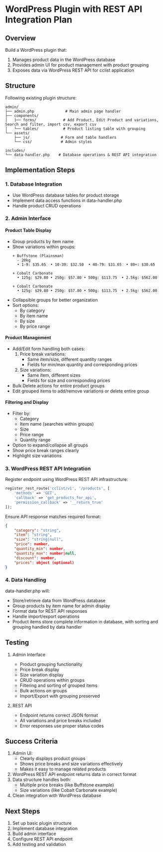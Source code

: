 # WordPress Plugin with REST API Integration Plan

## Overview
Build a WordPress plugin that:
1. Manages product data in the WordPress database
2. Provides admin UI for product management with product grouping
3. Exposes data via WordPress REST API for cclist application

## Structure
Following existing plugin structure:
```
admin/
├── admin.php              # Main admin page handler
├── components/
│   ├── forms/            # Add Product, Edit Product and variations, Search and filter, import csv, export csv
│   └── tables/           # Product listing table with grouping
└── assets/
    ├── js/              # Form and table handlers
    └── css/             # Admin styles

includes/
└── data-handler.php    # Database operations & REST API integration
```

## Implementation Steps

### 1. Database Integration
- Use WordPress database tables for product storage
- Implement data access functions in data-handler.php
- Handle product CRUD operations

### 2. Admin Interface

#### Product Table Display
- Group products by item name
- Show variations within groups:
  ```
  + Buffstone (Plainsman) 
    - 20kg
    • 1-9: $35.65  • 10-39: $32.50  • 40-79: $31.65  • 80+: $30.65

  + Cobalt Carbonate
    • 125g: $29.80 • 250g: $57.80 • 500g: $113.75  • 2.5kg: $562.00

  + Cobalt Carbonate
    • 125g: $29.80 • 250g: $57.80 • 500g: $113.75  • 2.5kg: $562.00
  ```
- Collapsible groups for better organization
- Sort options:
  - By category
  - By item name
  - By size
  - By price range

#### Product Management
- Add/Edit form handling both cases:
  1. Price break variations:
     - Same item/size, different quantity ranges
     - Fields for min/max quantity and corresponding prices
  2. Size variations:
     - Same item, different sizes
     - Fields for size and corresponding prices
- Bulk Delete actions for entire product groups
- Edit grouped items to add/remove variations or delete entire group

#### Filtering and Display
- Filter by:
  - Category
  - Item name (searches within groups)
  - Size
  - Price range
  - Quantity range
- Option to expand/collapse all groups
- Show price break ranges clearly
- Highlight size variations

### 3. WordPress REST API Integration
Register endpoint using WordPress REST API infrastructure:
```php
register_rest_route('cclist/v1', '/products', [
    'methods' => 'GET',
    'callback' => 'get_products_for_api',
    'permission_callback' => '__return_true'
]);
```

Ensure API response matches required format:
```json
{
    "category": "string",
    "item": "string",
    "size": "string|null",
    "price": number,
    "quantity_min": number,
    "quantity_max": number|null,
    "discount": number,
    "prices": object (optional)
}
```

### 4. Data Handling
data-handler.php will:
- Store/retrieve data from WordPress database
- Group products by item name for admin display
- Format data for REST API responses
- Handle import/export operations
- Product items store complete information in database, with sorting and grouping handled by data handler

## Testing
1. Admin Interface
   - Product grouping functionality
   - Price break display
   - Size variation display
   - CRUD operations within groups
   - Filtering and sorting of grouped items
   - Bulk actions on groups
   - Import/Export with grouping preserved

2. REST API
   - Endpoint returns correct JSON format
   - All variations and price breaks included
   - Error responses use proper status codes

## Success Criteria
1. Admin UI:
   - Clearly displays product groups
   - Shows price breaks and size variations effectively
   - Makes it easy to manage related products
2. WordPress REST API endpoint returns data in correct format
3. Data structure handles both:
   - Multiple price breaks (like Buffstone example)
   - Size variations (like Cobalt Carbonate example)
4. Clean integration with WordPress database

## Next Steps
1. Set up basic plugin structure
2. Implement database integration
3. Build admin interface
4. Configure REST API endpoint
5. Add testing and validation